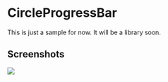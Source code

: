 # CircleProgressBar
This is just a sample for now. It will be a library soon.

## Screenshots

![](http://imgur.com/a/N0x3P)



